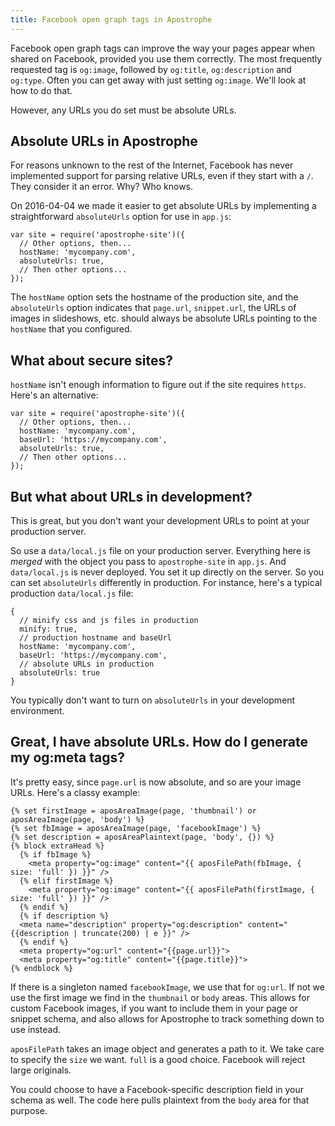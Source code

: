 ```yaml
---
title: Facebook open graph tags in Apostrophe
---
```


Facebook open graph tags can improve the way your pages appear when shared on Facebook, provided you use them correctly. The most frequently requested tag is `og:image`, followed by `og:title`, `og:description` and `og:type`. Often you can get away with just setting `og:image`. We'll look at how to do that.


However, any URLs you do set must be absolute URLs.

## Absolute URLs in Apostrophe

For reasons unknown to the rest of the Internet, Facebook has never implemented support for parsing relative URLs, even if they start with a `/`. They consider it an error. Why? Who knows.

On 2016-04-04 we made it easier to get absolute URLs by implementing a straightforward `absoluteUrls` option for use in `app.js`:

```
var site = require('apostrophe-site')({
  // Other options, then...
  hostName: 'mycompany.com',
  absoluteUrls: true,
  // Then other options...
});
```

The `hostName` option sets the hostname of the production site, and the `absoluteUrls` option indicates that `page.url`, `snippet.url`, the URLs of images in slideshows, etc. should always be absolute URLs pointing to the `hostName` that you configured.

## What about secure sites?

`hostName` isn't enough information to figure out if the site requires `https`. Here's an alternative:

```
var site = require('apostrophe-site')({
  // Other options, then...
  hostName: 'mycompany.com',
  baseUrl: 'https://mycompany.com',
  absoluteUrls: true,
  // Then other options...
});
```

## But what about URLs in development?

This is great, but you don't want your development URLs to point at your production server.

So use a `data/local.js` file on your production server. Everything here is *merged* with the object you pass to `apostrophe-site` in `app.js`. And `data/local.js` is never deployed. You set it up directly on the server. So you can set `absoluteUrls` differently in production. For instance, here's a typical production `data/local.js` file:

```
{
  // minify css and js files in production
  minify: true,
  // production hostname and baseUrl
  hostName: 'mycompany.com',
  baseUrl: 'https://mycompany.com',
  // absolute URLs in production
  absoluteUrls: true
}
```

You typically don't want to turn on `absoluteUrls` in your development environment.

## Great, I have absolute URLs. How do I generate my og:meta tags?

It's pretty easy, since `page.url` is now absolute, and so are your image URLs. Here's a classy example:

```
{% set firstImage = aposAreaImage(page, 'thumbnail') or aposAreaImage(page, 'body') %}
{% set fbImage = aposAreaImage(page, 'facebookImage') %}
{% set description = aposAreaPlaintext(page, 'body', {}) %}
{% block extraHead %}
  {% if fbImage %}
    <meta property="og:image" content="{{ aposFilePath(fbImage, { size: 'full' }) }}" />
  {% elif firstImage %}
    <meta property="og:image" content="{{ aposFilePath(firstImage, { size: 'full' }) }}" />
  {% endif %}
  {% if description %}
  <meta name="description" property="og:description" content="{{description | truncate(200) | e }}" />
  {% endif %}
  <meta property="og:url" content="{{page.url}}">
  <meta property="og:title" content="{{page.title}}">
{% endblock %}
```

If there is a singleton named `facebookImage`, we use that for `og:url`. If not we use the first image we find in the `thumbnail` or `body` areas. This allows for custom Facebook images, if you want to include them in your page or snippet schema, and also allows for Apostrophe to track something down to use instead.

`aposFilePath` takes an image object and generates a path to it. We take care to specify the `size` we want. `full` is a good choice. Facebook will reject large originals.

You could choose to have a Facebook-specific description field in your schema as well. The code here pulls plaintext from the `body` area for that purpose.

